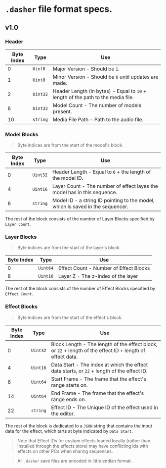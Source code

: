 # `.dasher` file format specs.

## v1.0

### Header

| Byte Index | Type     | Use                                                                              |
| ---------- | -------- | -------------------------------------------------------------------------------- |
| 0          | `Uint8`  | Major Version - Should be `1`.                                                   |
| 1          | `Uint8`  | Minor Version - Should be `0` until updates are made.                            |
| 2          | `Uint32` | Header Length (in bytes) - Equal to `10` + length of the path to the media file. |
| 6          | `Uint32` | Model Count - The number of models present.                                      |
| 10         | `string` | Media File Path - Path to the audio file.                                        |

### Model Blocks

> Byte indices are from the start of the model's block.

| Byte Index | Type     | Use                                                                            |
| ---------- | -------- | ------------------------------------------------------------------------------ |
| 0          | `Uint32` | Header Length - Equal to `6` + the length of the model ID.                     |
| 4          | `Uint16` | Layer Count - The number of effect layes the model has in this sequence.       |
| 6          | `string` | Model ID - a string ID pointing to the model, which is saved in the sequencer. |

The rest of the block consists of the number of Layer Blocks specified by `Layer Count`.

### Layer Blocks

> Byte indices are from the start of the layer's block.

| Byte Index | Type     | Use                                    |
| ---------- | -------- | -------------------------------------- |
| 0          | `Uint64` | Effect Count - Number of Effect Blocks |
| 8          | `Uint16` | Layer Z - The z-index of the layer     |

The rest of the block consists of the number of Effect Blocks specified by `Effect Count`.

### Effect Blocks

> Byte indices are from the start of the effect's block.

| Byte Index | Type     | Use                                                                                                       |
| ---------- | -------- | --------------------------------------------------------------------------------------------------------- |
| 0          | `Uint32` | Block Length - The length of the effect block, or `22` + length of the effect ID + length of effect data. |
| 4          | `Uint16` | Data Start - The index at which the effect data starts, or `22` + length of the effect ID.                |
| 6          | `Uint64` | Start Frame - The frame that the effect's range starts on.                                                |
| 14         | `Uint64` | End Frame - The frame that the effect's range ends on.                                                    |
| 22         | `string` | Effect ID - The Unique ID of the effect used in the editor.                                               |

The rest of the block is dedicated to a `JSON` string that contains the input data for the effect, which tarts at byte indicated by `Data Start`.

> Note that Effect IDs for custom effects loaded locally (rather than installed through the effects store) may have conflicting ids with effects on other PCs when sharing sequences.

> All `.dasher` save files are encoded in little endian format.
